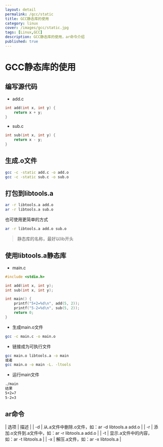 ```yaml
---
layout: detail
permalink: /gcc/static
title: GCC静态库的使用
category: linux
cover: /images/gcc/static.jpg
tags: [Linux,GCC]
description: GCC静态库的使用，ar命令介绍
published: true
---
```


# GCC静态库的使用

## 编写源代码

* add.c

```c
int add(int x, int y) {
    return x + y;
}
```

* sub.c

```c
int sub(int x, int y) {
    return x - y;
}
```

## 生成.o文件

```sh
gcc -c -static add.c -o add.o
gcc -c -static sub.c -o sub.o
```

## 打包到libtools.a

```sh
ar -r libtools.a add.o
ar -r libtools.a sub.o
```

也可使用更简单的方式

```sh
ar -r libtools.a add.o sub.o
```

> 静态库的名称，最好以lib开头

## 使用libtools.a静态库

* main.c

```c
#include <stdio.h>

int add(int x, int y);
int sub(int x, int y);

int main() {
    printf("5+2=%d\n", add(5, 2));
    printf("5-2=%d\n", sub(5, 2));
    return 0;
}
```

* 生成main.o文件

```sh
gcc -c main.c -o main.o
```

* 链接成为可执行文件

```sh
gcc main.o libtools.a -o main
或者
gcc main.o -o main -L. -ltools
```

* 运行main文件

```sh
./main
结果
5+2=7
5-2=3
```

## ar命令

| 选项 | 描述 |
| -d | 从.a文件中删除.o文件，如：ar -d libtools.a add.o |
| -r | 添加.o文件到.a文件中，如：ar -r libtools.a add.o |
| -t | 显示.a文件中的内容，如：ar -t libtools.a |
| -x | 解压.a文件，如：ar -x libtools.a |
